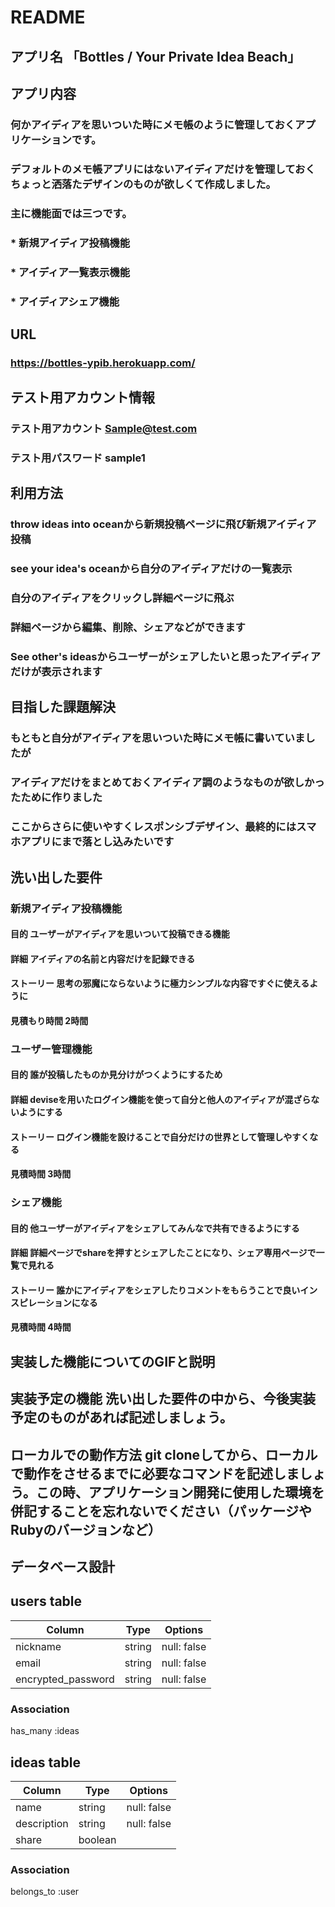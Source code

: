 # README

## アプリ名 「Bottles / Your Private Idea Beach」

## アプリ内容
### 何かアイディアを思いついた時にメモ帳のように管理しておくアプリケーションです。
### デフォルトのメモ帳アプリにはないアイディアだけを管理しておくちょっと洒落たデザインのものが欲しくて作成しました。
### 主に機能面では三つです。
### * 新規アイディア投稿機能
### * アイディア一覧表示機能
### * アイディアシェア機能

## URL	
### https://bottles-ypib.herokuapp.com/

## テスト用アカウント情報
### テスト用アカウント Sample@test.com
### テスト用パスワード sample1

## 利用方法	
### throw ideas into oceanから新規投稿ページに飛び新規アイディア投稿
### see your idea's oceanから自分のアイディアだけの一覧表示
### 自分のアイディアをクリックし詳細ページに飛ぶ
### 詳細ページから編集、削除、シェアなどができます
### See other's ideasからユーザーがシェアしたいと思ったアイディアだけが表示されます 

## 目指した課題解決
### もともと自分がアイディアを思いついた時にメモ帳に書いていましたが
### アイディアだけをまとめておくアイディア調のようなものが欲しかったために作りました
### ここからさらに使いやすくレスポンシブデザイン、最終的にはスマホアプリにまで落とし込みたいです

## 洗い出した要件	
###  新規アイディア投稿機能
#### 目的  ユーザーがアイディアを思いついて投稿できる機能
#### 詳細  アイディアの名前と内容だけを記録できる
#### ストーリー  思考の邪魔にならないように極力シンプルな内容ですぐに使えるように
#### 見積もり時間 2時間

###   ユーザー管理機能
####  目的  誰が投稿したものか見分けがつくようにするため
####  詳細  deviseを用いたログイン機能を使って自分と他人のアイディアが混ざらないようにする
####  ストーリー ログイン機能を設けることで自分だけの世界として管理しやすくなる
####  見積時間  3時間

###   シェア機能
####  目的  他ユーザーがアイディアをシェアしてみんなで共有できるようにする
####  詳細  詳細ページでshareを押すとシェアしたことになり、シェア専用ページで一覧で見れる
####  ストーリー 誰かにアイディアをシェアしたりコメントをもらうことで良いインスピレーションになる
####  見積時間  4時間

## 実装した機能についてのGIFと説明

## 実装予定の機能	洗い出した要件の中から、今後実装予定のものがあれば記述しましょう。

## ローカルでの動作方法	git cloneしてから、ローカルで動作をさせるまでに必要なコマンドを記述しましょう。この時、アプリケーション開発に使用した環境を併記することを忘れないでください（パッケージやRubyのバージョンなど）

## データベース設計
## users table
|Column             |Type       |Options                   |
|-------------------|-----------|--------------------------|
|nickname           |string     |null: false               |
|email              |string     |null: false               |
|encrypted_password |string     |null: false               |

### Association
has_many :ideas

## ideas table
|Column             |Type       |Options                   |
|-------------------|-----------|--------------------------|
|name               |string     |null: false               |
|description        |string     |null: false               |
|share              |boolean    |                          |

### Association
belongs_to :user
